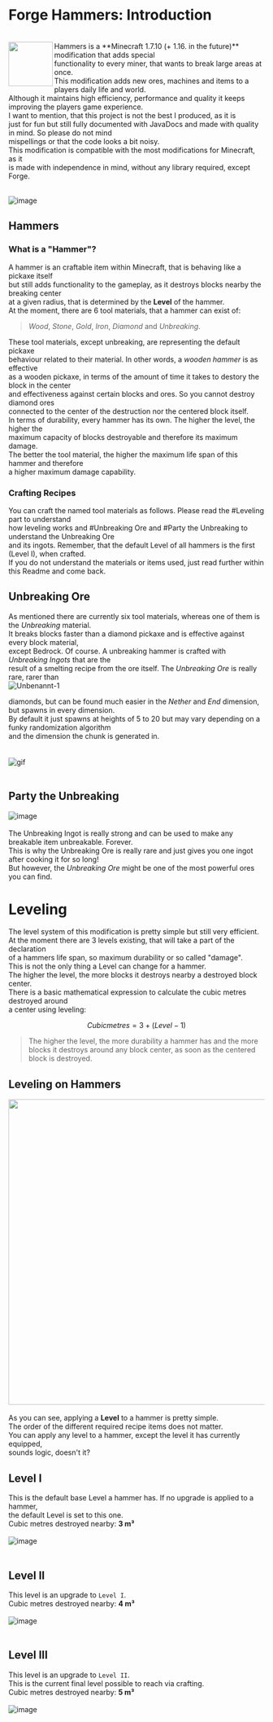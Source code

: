 # Forge Hammers: Introduction
<br>
<img src="https://user-images.githubusercontent.com/47287352/112939879-87ed5a80-912c-11eb-8ec7-1e0c2125dea8.png" align="left" width="87px"></img>
Hammers is a **Minecraft 1.7.10 (+ 1.16. in the future)** modification that adds special<br>
functionality to every miner, that wants to break large areas at once.<br>
This modification adds new ores, machines and items to a players daily life and world.<br>
Although it maintains high efficiency, performance and quality it keeps improving the players game experience.<br>
I want to mention, that this project is not the best I produced, as it is<br>
just for fun but still fully documented with JavaDocs and made with quality in mind. So please do not mind<br>
mispellings or that the code looks a bit noisy.<br>
This modification is compatible with the most modifications for Minecraft, as it<br>
is made with independence in mind, without any library required, except Forge.<br><br>

![image](https://user-images.githubusercontent.com/47287352/112938929-e44f7a80-912a-11eb-9773-81b44697800a.png)

## Hammers
### What is a "Hammer"?<br>
A hammer is an craftable item within Minecraft, that is behaving like a pickaxe itself<br>
but still adds functionality to the gameplay, as it destroys blocks nearby the breaking center<br>
at a given radius, that is determined by the **Level** of the hammer.<br>
At the moment, there are 6 tool materials, that a hammer can exist of:<br>
> *Wood*, *Stone*, *Gold*, *Iron*, *Diamond* and *Unbreaking*.<br>

These tool materials, except unbreaking, are representing the default pickaxe<br>
behaviour related to their material. In other words, a *wooden hammer* is as effective<br>
as a wooden pickaxe, in terms of the amount of time it takes to destory the block in the center<br>
and effectiveness against certain blocks and ores. So you cannot destroy diamond ores<br>
connected to the center of the destruction nor the centered block itself.<br>
In terms of durability, every hammer has its own. The higher the level, the higher the<br>
maximum capacity of blocks destroyable and therefore its maximum damage.<br>
The better the tool material, the higher the maximum life span of this hammer and therefore<br>
a higher maximum damage capability.<br>

### Crafting Recipes
You can craft the named tool materials as follows. Please read the #Leveling part to understand<br>
how leveling works and #Unbreaking Ore and #Party the Unbreaking to understand the Unbreaking Ore<br>
and its ingots. Remember, that the default Level of all hammers is the first (Level I), when crafted.<br>
If you do not understand the materials or items used, just read further within this Readme and come back.<br>


## Unbreaking Ore
As mentioned there are currently six tool materials, whereas one of them is the *Unbreaking* material.<br>
It breaks blocks faster than a diamond pickaxe and is effective against every block material,<br>
except Bedrock. Of course. A unbreaking hammer is crafted with *Unbreaking Ingots* that are the<br>
result of a smelting recipe from the ore itself. The *Unbreaking Ore* is really rare, rarer than<br>![Unbenannt-1](https://user-images.githubusercontent.com/47287352/112939348-9a1ac900-912b-11eb-911e-1d0b17c6788a.png)

diamonds, but can be found much easier in the *Nether* and *End* dimension, but spawns in every dimension.<br>
By default it just spawns at heights of 5 to 20 but may vary depending on a funky randomization algorithm<br>
and the dimension the chunk is generated in.<br>
<br><br>
![gif](https://i.gyazo.com/e67bcde5769979664f784a3a561ba7b8.gif)
<br><br>
## Party the Unbreaking
![image](https://user-images.githubusercontent.com/47287352/112860495-25f10e80-90b4-11eb-9c8b-f52c3cb96871.png)
<br><br>
The Unbreaking Ingot is really strong and can be used to make any breakable item unbreakable. Forever.<br>
This is why the Unbreaking Ore is really rare and just gives you one ingot after cooking it for so long!<br>
But however, the *Unbreaking Ore* might be one of the most powerful ores you can find.<br>

# Leveling
The level system of this modification is pretty simple but still very efficient.<br>
At the moment there are 3 levels existing, that will take a part of the declaration<br>
of a hammers life span, so maximum durability or so called "damage".<br>
This is not the only thing a Level can change for a hammer.<br>
The higher the level, the more blocks it destroys nearby a destroyed block center.<br>
There is a basic mathematical expression to calculate the cubic metres destroyed around<br>
a center using leveling:
```math
Cubic metres = 3 + (Level - 1)
```
> The higher the level, the more durability a hammer has and the more blocks it destroys
> around any block center, as soon as the centered block is destroyed.

## Leveling on Hammers
<img src="https://i.gyazo.com/df513a002c4c456b59ae830e009f8303.gif" width="600"></img>
<br><br>
As you can see, applying a **Level** to a hammer is pretty simple.<br>
The order of the different required recipe items does not matter.<br>
You can apply any level to a hammer, except the level it has currently equipped,<br>
sounds logic, doesn't it?<br>

## Level I
This is the default base Level a hammer has. If no upgrade is applied to a hammer,<br>
the default Level is set to this one.<br>
Cubic metres destroyed nearby: **3 m³**<br><br>
![image](https://user-images.githubusercontent.com/47287352/112857096-cc3b1500-90b0-11eb-9f8a-8c49f4749310.png)
<br><br>
## Level II
This level is an upgrade to `Level I`.<br>
Cubic metres destroyed nearby: **4 m³**<br><br>
![image](https://user-images.githubusercontent.com/47287352/112857155-d9580400-90b0-11eb-8841-ec3b00502a2d.png)
<br><br>
## Level III
This level is an upgrade to `Level II`.<br>
This is the current final level possible to reach via crafting.<br>
Cubic metres destroyed nearby: **5 m³**<br><br>
![image](https://user-images.githubusercontent.com/47287352/112857220-ebd23d80-90b0-11eb-922a-f08815959d2f.png)


